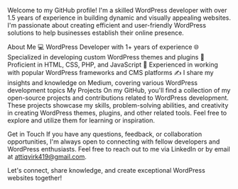 Welcome to my GitHub profile! I'm a skilled WordPress developer with over 1.5 years of experience in building dynamic and visually appealing websites. I'm passionate about creating efficient and user-friendly WordPress solutions to help businesses establish their online presence.

About Me
💻 WordPress Developer with 1+ years of experience
🌐 Specialized in developing custom WordPress themes and plugins
🎨 Proficient in HTML, CSS, PHP, and JavaScript
🚀 Experienced in working with popular WordPress frameworks and CMS platforms
✍️ I share my insights and knowledge on Medium, covering various WordPress development topics
My Projects
On my GitHub, you'll find a collection of my open-source projects and contributions related to WordPress development. These projects showcase my skills, problem-solving abilities, and creativity in creating WordPress themes, plugins, and other related tools. Feel free to explore and utilize them for learning or inspiration.

Get in Touch
If you have any questions, feedback, or collaboration opportunities, I'm always open to connecting with fellow developers and WordPress enthusiasts. Feel free to reach out to me via LinkedIn or by email at attiqvirk419@gmail.com.

Let's connect, share knowledge, and create exceptional WordPress websites together!
